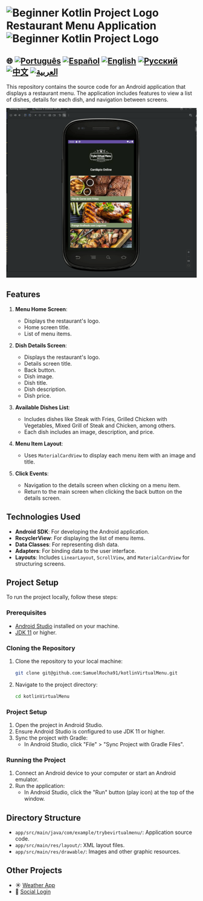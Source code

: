 # <img src="https://italiancoders.it/wp-content/uploads/2018/01/kotlin_250x250.png" alt="Beginner Kotlin Project Logo" width="52" height="30" /> Restaurant Menu Application <img src="https://italiancoders.it/wp-content/uploads/2018/01/kotlin_250x250.png" alt="Beginner Kotlin Project Logo" width="52" height="30" />


## 🌐 [![Português](https://img.shields.io/badge/Português-green)](https://github.com/SamuelRocha91/kotlinVirtualMenu/blob/main/README.md) [![Español](https://img.shields.io/badge/Español-yellow)](https://github.com/SamuelRocha91/kotlinVirtualMenu/blob/main/README_es.md) [![English](https://img.shields.io/badge/English-blue)](https://github.com/SamuelRocha91/kotlinVirtualMenu/blob/main/README_en.md) [![Русский](https://img.shields.io/badge/Русский-lightgrey)](https://github.com/SamuelRocha91/kotlinVirtualMenu/blob/main/README_ru.md) [![中文](https://img.shields.io/badge/中文-red)](https://github.com/SamuelRocha91/kotlinVirtualMenu) [![العربية](https://img.shields.io/badge/العربية-orange)](https://github.com/SamuelRocha91/kotlinVirtualMenu/blob/main/README_ar.md)


This repository contains the source code for an Android application that displays a restaurant menu. The application includes features to view a list of dishes, details for each dish, and navigation between screens.

![Application Preview](./assets/menuVirtual.gif)

## Features

1. **Menu Home Screen**:
   - Displays the restaurant's logo.
   - Home screen title.
   - List of menu items.

2. **Dish Details Screen**:
   - Displays the restaurant's logo.
   - Details screen title.
   - Back button.
   - Dish image.
   - Dish title.
   - Dish description.
   - Dish price.

3. **Available Dishes List**:
   - Includes dishes like Steak with Fries, Grilled Chicken with Vegetables, Mixed Grill of Steak and Chicken, among others.
   - Each dish includes an image, description, and price.

4. **Menu Item Layout**:
   - Uses `MaterialCardView` to display each menu item with an image and title.

5. **Click Events**:
   - Navigation to the details screen when clicking on a menu item.
   - Return to the main screen when clicking the back button on the details screen.

## Technologies Used

- **Android SDK**: For developing the Android application.
- **RecyclerView**: For displaying the list of menu items.
- **Data Classes**: For representing dish data.
- **Adapters**: For binding data to the user interface.
- **Layouts**: Includes `LinearLayout`, `ScrollView`, and `MaterialCardView` for structuring screens.

## Project Setup

To run the project locally, follow these steps:

### Prerequisites

- [Android Studio](https://developer.android.com/studio) installed on your machine.
- [JDK 11](https://www.oracle.com/java/technologies/javase-jdk11-downloads.html) or higher.

### Cloning the Repository

1. Clone the repository to your local machine:
   ```bash
   git clone git@github.com:SamuelRocha91/kotlinVirtualMenu.git
   ```

2. Navigate to the project directory:
   ```bash
   cd kotlinVirtualMenu
   ```

### Project Setup

1. Open the project in Android Studio.
2. Ensure Android Studio is configured to use JDK 11 or higher.
3. Sync the project with Gradle:
   - In Android Studio, click "File" > "Sync Project with Gradle Files".

### Running the Project

1. Connect an Android device to your computer or start an Android emulator.
2. Run the application:
   - In Android Studio, click the "Run" button (play icon) at the top of the window.

## Directory Structure

- `app/src/main/java/com/example/trybevirtualmenu/`: Application source code.
- `app/src/main/res/layout/`: XML layout files.
- `app/src/main/res/drawable/`: Images and other graphic resources.

## Other Projects


-  ☀️ [Weather App](https://github.com/SamuelRocha91/kotlinWeatherApp/blob/main/README_en.md)
- 👤 [Social Login](https://github.com/SamuelRocha91/kotlinLoginSocial/blob/main/README_en.md)
